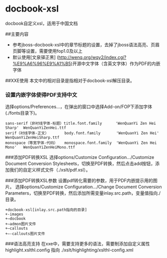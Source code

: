 docbook-xsl
===========

docbook自定义xsl，适用于中国文档

##主要内容

* 参考jboss-docbook-xsl中的章节标题的设置，去掉了jboss语法高亮、页眉页脚等设置，需要使用fop1.0及以上
* 默认使用[文泉驿正黑]
(http://wenq.org/wqy2/index.cgi?%E9%A6%96%E9%A1%B5)开源中文字体（含英文字体）作为PDF的内嵌字体


##XXE使用
本文中的相对目录是指相对于docbook-xsl解压目录。
	
### 设置内嵌字体使得PDF支持中文
选择options/Preferences…，在弹出的窗口中选择Add-on/FOP下添加字体(./fonts目录下)。

	sans-serif（非衬线字体-标题）title.font.family      'WenQuanYi Zen Hei Sharp'  WenQuanYiZenHei.ttf
	serif（衬线字体-正文）       body.font.family       'WenQuanYi Zen Hei'        WenQuanYiZenHeiSharp.ttf
	monospace（等宽字体-代码）   monospace.font.family  'WenQuanYi Zen Hei Mono'   WenQuanYiZenHeiMono.ttf


###添加PDF转换XSL
选择options/Customize Configuration…/Customize Document Conversion Stylesheets，切换至PDF转换，然后点击add按钮，添加我们的自定义样式文件（./xslt/pdf.xsl）。


###添加PDF转换XSL参数
设置pdf转化需要的参数，用于PDF内嵌提示用的图片。
选择options/Customize Configuration…/Change Document Conversion Parameters，切换至PDF转换，然后添加所需变量inlay.src.path，变量值指向./目录。

	+docbook-xsl[inlay.src.path指向的目录]
	+-images
	+–docbook
	+—admon图片文件
	+—callouts
	+—-callouts图片文件
	
###语法高亮支持
在xxe中，需要支持更多的语法，需要制添加自定义属性 highlight.xslthl.config 指向 ./xslt/highlighting/xslthl-config.xml